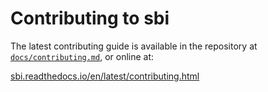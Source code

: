 # Contributing to sbi

The latest contributing guide is available in the repository at [`docs/contributing.md`](docs/contributing.md), or online at:

[sbi.readthedocs.io/en/latest/contributing.html](https://sbi.readthedocs.io/en/latest/contributing.html)
